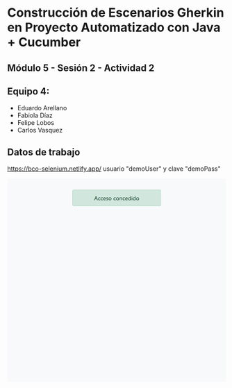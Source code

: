 # Construcción de Escenarios Gherkin en Proyecto Automatizado con Java + Cucumber

## Módulo 5 - Sesión 2 - Actividad 2

## Equipo 4: 
- Eduardo Arellano
- Fabiola Díaz
- Felipe Lobos
- Carlos Vasquez

## Datos de trabajo

https://bco-selenium.netlify.app/
usuario "demoUser" y clave "demoPass"

![Screenshot acceso concedido](./screenshots/Acceso_exitoso_al_sistema.png)
